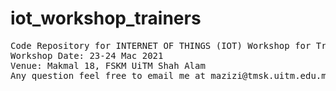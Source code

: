 # iot_workshop_trainers
<pre>
Code Repository for INTERNET OF THINGS (IOT) Workshop for Trainers
Workshop Date: 23-24 Mac 2021
Venue: Makmal 18, FSKM UiTM Shah Alam
Any question feel free to email me at mazizi@tmsk.uitm.edu.my
</pre>
